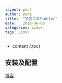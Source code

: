 ```yaml
---
layout: post
author: Ding
title:  "抓包工具Fiddler"
date:   2018-06-06
categories: Linux
tags: Linux
---
```


* content
{:toc}



## 安装及配置

[博客](https://www.cnblogs.com/EasonJim/p/7801988.html)
